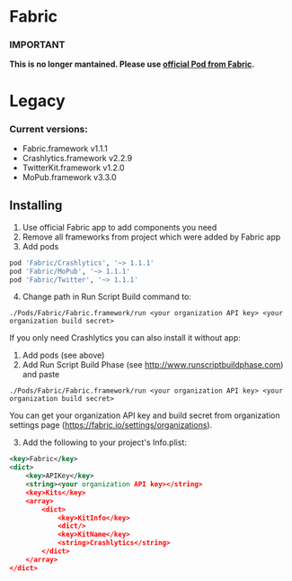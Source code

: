 Fabric
======
### IMPORTANT
**This is no longer mantained. Please use [official Pod from Fabric](https://cocoapods.org/pods/Fabric).**


Legacy
======

### Current versions:
* Fabric.framework v1.1.1
* Crashlytics.framework v2.2.9
* TwitterKit.framework v1.2.0
* MoPub.framework v3.3.0

## Installing
1. Use official Fabric app to add components you need
2. Remove all frameworks from project which were added by Fabric app
3. Add pods

  ```ruby
pod 'Fabric/Crashlytics', '~> 1.1.1'
pod 'Fabric/MoPub', '~> 1.1.1'
pod 'Fabric/Twitter', '~> 1.1.1'
```

4. Change path in Run Script Build command to:

  `./Pods/Fabric/Fabric.framework/run <your organization API key> <your organization build secret>`

If you only need Crashlytics you can also install it without app:

1. Add pods (see above)
2. Add Run Script Build Phase (see http://www.runscriptbuildphase.com) and paste

 `./Pods/Fabric/Fabric.framework/run <your organization API key> <your organization build secret>`

  You can get your organization API key and build secret from organization settings page (https://fabric.io/settings/organizations).

3. Add the following to your project's Info.plist:

```xml
<key>Fabric</key>
<dict>
	<key>APIKey</key>
	<string><your organization API key></string>
	<key>Kits</key>
	<array>
		<dict>
			<key>KitInfo</key>
			<dict/>
			<key>KitName</key>
			<string>Crashlytics</string>
		</dict>
	</array>
</dict>
```
